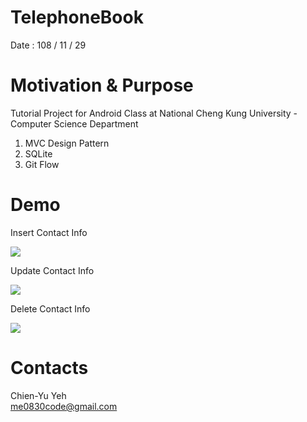 # TelephoneBook
Date : 108 / 11 / 29

# Motivation & Purpose
Tutorial Project for Android Class at National Cheng Kung University - Computer Science Department

1. MVC Design Pattern
2. SQLite
3. Git Flow

# Demo
Insert Contact Info

![](http://i.imgur.com/u8NMPev.gif)

Update Contact Info

![](http://i.imgur.com/CI1pUnB.gif)

Delete Contact Info

![](http://i.imgur.com/skqqsFm.gif)

# Contacts
Chien-Yu Yeh
<br>me0830code@gmail.com
